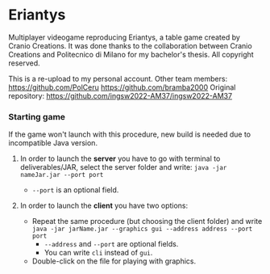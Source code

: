 # Eriantys

Multiplayer videogame reproducing Eriantys, a table game created by Cranio Creations. 
It was done thanks to the collaboration between Cranio Creations and Politecnico di Milano for my bachelor's thesis. 
All copyright reserved. 

This is a re-upload to my personal account. Other team members: https://github.com/PolCeru https://github.com/bramba2000
Original repository: https://github.com/ingsw2022-AM37/ingsw2022-AM37

### Starting game

If the game won't launch with this procedure, new build is needed due to incompatible Java version.

1) In order to launch the **server** you have to go with terminal to deliverables/JAR, select the server folder and
   write: `java -jar nameJar.jar --port port`
    - `--port` is an optional field.

2) In order to launch the **client** you have two options:
    - Repeat the same procedure (but choosing the client folder) and write `java -jar jarName.jar --graphics gui --address address --port port`
        - `--address` and `--port` are optional fields.
        - You can write `cli` instead of `gui`.
    - Double-click on the file for playing with graphics.
        
